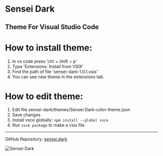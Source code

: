 Sensei Dark
==================================

Theme For Visual Studio Code
--------------------------------------------

# How to install theme:

1. In vs code press 'ctrl + shift + p'
2. Type 'Extensions: Install from VSIX'
3. Find the path of file 'sensei-dark-1.0.1.vsix'
4. You can see new theme in the extensions tab.

# How to edit theme:

1. Edit file sensei-dark/themes/Sensei Dark-color-theme.json
2. Save changes
3. Install vsce globally: `npm install --global vsce`
4. Run `vsce package` to make a vsix file 
--------------------------------------------

GitHub Repository: [sensei.dark](https://github.com/Bane-999/sensei.dark)

![Sensei Dark](https://i.imgur.com/OEkh80i.png)


